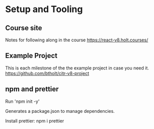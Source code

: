 # Setup and Tooling

## Course site

Notes for following along in the course
https://react-v8.holt.courses/

## Example Project

This is each milestone of the the example project in case you need it.
https://github.com/btholt/citr-v8-project



## npm and prettier

Run 'npm init -y'

Generates a package.json to manage dependencies.

Install prettier: npm i prettier